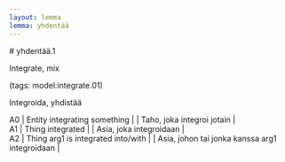 ```yaml
---
layout: lemma
lemma: yhdentää
---
```


<div class="sense">
# <span class="sensename">yhdentää.1</span>

<span class="description">Integrate, mix</span>

(tags: model:integrate.01)

<span class="description">Integroida, yhdistää</span>

A0 | Entity integrating something |   | Taho, joka integroi jotain |  
A1 | Thing integrated |   | Asia, joka integroidaan |  
A2 | Thing arg1 is integrated into/with |   | Asia, johon tai jonka kanssa arg1 integroidaan |  

</div>

